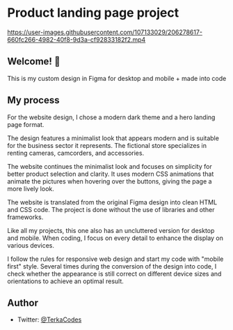 # Product landing page project

https://user-images.githubusercontent.com/107133029/206278617-660fc266-4982-40f8-9d3a-cf92833182f2.mp4

## Welcome! 👋

This is my custom design in Figma for desktop and mobile + made into code

## My process

For the website design, I chose a modern dark theme and a hero landing page format.

The design features a minimalist look that appears modern and is suitable for the business sector it represents. The fictional store specializes in renting cameras, camcorders, and accessories.

The website continues the minimalist look and focuses on simplicity for better product selection and clarity. It uses modern CSS animations that animate the pictures when hovering over the buttons, giving the page a more lively look.

The website is translated from the original Figma design into clean HTML and CSS code. The project is done without the use of libraries and other frameworks.

Like all my projects, this one also has an uncluttered version for desktop and mobile. When coding, I focus on every detail to enhance the display on various devices.

I follow the rules for responsive web design and start my code with "mobile first" style. Several times during the conversion of the design into code, I check whether the appearance is still correct on different device sizes and orientations to achieve an optimal result.

## Author
- Twitter: [@TerkaCodes](https://twitter.com/TerkaCodes)
